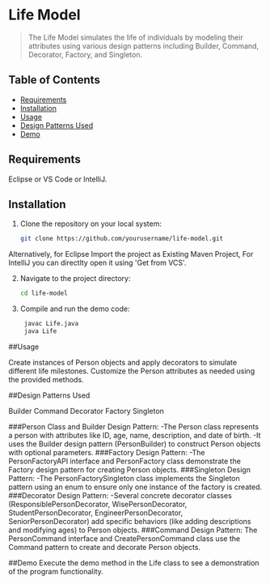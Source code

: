 # Life Model
>The Life Model simulates the life of individuals by modeling their attributes using various design patterns including Builder, Command, Decorator, Factory, and Singleton.

## Table of Contents
- [Requirements](#requirements)
- [Installation](#installation)
- [Usage](#usage)
- [Design Patterns Used](#design-patterns-used)
- [Demo](#demo)


## Requirements
  Eclipse or VS Code or IntelliJ.

## Installation
1. Clone the repository on your local system:
   ```sh
   git clone https://github.com/yourusername/life-model.git
   
Alternatively, for Eclipse Import the project as Existing Maven Project, For IntelliJ you can directlty open it using 'Get from VCS'.

2. Navigate to the project directory:
   ```sh
   cd life-model

3. Compile and run the demo code:
   ```sh
    javac Life.java
    java Life
   
##Usage

Create instances of Person objects and apply decorators to simulate different life milestones.
Customize the Person attributes as needed using the provided methods.

##Design Patterns Used

Builder
Command
Decorator
Factory
Singleton

###Person Class and Builder Design Pattern:
-The Person class represents a person with attributes like ID, age, name, description, and date of birth.
-It uses the Builder design pattern (PersonBuilder) to construct Person objects with optional parameters.
###Factory Design Pattern:
-The PersonFactoryAPI interface and PersonFactory class demonstrate the Factory design pattern for creating Person objects.
###Singleton Design Pattern:
-The PersonFactorySingleton class implements the Singleton pattern using an enum to ensure only one instance of the factory is created.
###Decorator Design Pattern:
-Several concrete decorator classes (ResponsiblePersonDecorator, WisePersonDecorator, StudentPersonDecorator, EngineerPersonDecorator, SeniorPersonDecorator) add specific behaviors (like adding descriptions and modifying ages) to Person objects.
###Command Design Pattern:
The PersonCommand interface and CreatePersonCommand class use the Command pattern to create and decorate Person objects.

##Demo
Execute the demo method in the Life class to see a demonstration of the program functionality.


